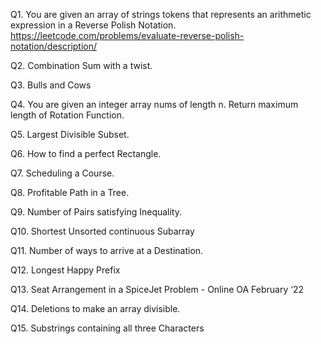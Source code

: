 
Q1. You are given an array of strings tokens that represents an arithmetic expression in a Reverse Polish Notation.
https://leetcode.com/problems/evaluate-reverse-polish-notation/description/

Q2. Combination Sum with a twist.

Q3. Bulls and Cows

Q4. You are given an integer array nums of length n. Return maximum length of Rotation Function.

Q5. Largest Divisible Subset.

Q6. How to find a perfect Rectangle.

Q7. Scheduling a Course.

Q8. Profitable Path in a Tree.

Q9. Number of Pairs satisfying Inequality.

Q10. Shortest Unsorted continuous Subarray

Q11. Number of ways to arrive at a Destination.

Q12. Longest Happy Prefix

Q13. Seat Arrangement in a SpiceJet Problem - Online OA February ‘22

Q14. Deletions to make an array divisible.

Q15. Substrings containing all three Characters
